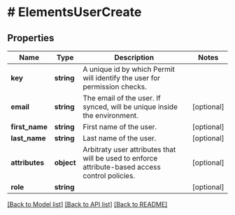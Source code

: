 # # ElementsUserCreate

## Properties

Name | Type | Description | Notes
------------ | ------------- | ------------- | -------------
**key** | **string** | A unique id by which Permit will identify the user for permission checks. |
**email** | **string** | The email of the user. If synced, will be unique inside the environment. | [optional]
**first_name** | **string** | First name of the user. | [optional]
**last_name** | **string** | Last name of the user. | [optional]
**attributes** | **object** | Arbitraty user attributes that will be used to enforce attribute-based access control policies. | [optional]
**role** | **string** |  | [optional]

[[Back to Model list]](../../README.md#models) [[Back to API list]](../../README.md#endpoints) [[Back to README]](../../README.md)
